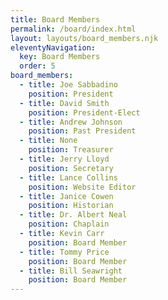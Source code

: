 ```yaml
---
title: Board Members
permalink: /board/index.html
layout: layouts/board_members.njk
eleventyNavigation:
  key: Board Members
  order: 5
board_members:
  - title: Joe Sabbadino
    position: President
  - title: David Smith
    position: President-Elect
  - title: Andrew Johnson
    position: Past President
  - title: None
    position: Treasurer
  - title: Jerry Lloyd
    position: Secretary
  - title: Lance Collins
    position: Website Editor
  - title: Janice Cowen
    position: Historian
  - title: Dr. Albert Neal
    position: Chaplain
  - title: Kevin Carr
    position: Board Member
  - title: Tommy Price
    position: Board Member
  - title: Bill Seawright
    position: Board Member
---
```

